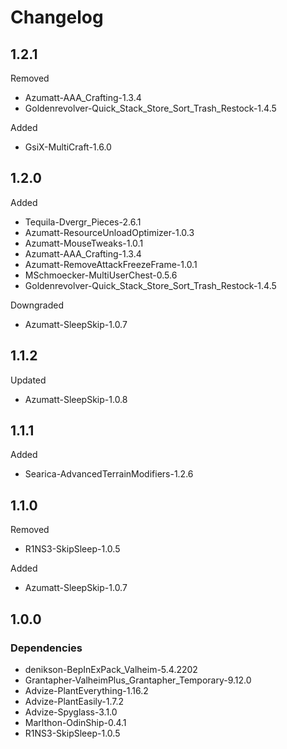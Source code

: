 # Changelog

## 1.2.1

Removed

- Azumatt-AAA_Crafting-1.3.4
- Goldenrevolver-Quick_Stack_Store_Sort_Trash_Restock-1.4.5

Added

- GsiX-MultiCraft-1.6.0

## 1.2.0

Added

- Tequila-Dvergr_Pieces-2.6.1
- Azumatt-ResourceUnloadOptimizer-1.0.3
- Azumatt-MouseTweaks-1.0.1
- Azumatt-AAA_Crafting-1.3.4
- Azumatt-RemoveAttackFreezeFrame-1.0.1
- MSchmoecker-MultiUserChest-0.5.6
- Goldenrevolver-Quick_Stack_Store_Sort_Trash_Restock-1.4.5

Downgraded

- Azumatt-SleepSkip-1.0.7

## 1.1.2

Updated

- Azumatt-SleepSkip-1.0.8

## 1.1.1

Added

- Searica-AdvancedTerrainModifiers-1.2.6

## 1.1.0

Removed
- R1NS3-SkipSleep-1.0.5

Added
- Azumatt-SleepSkip-1.0.7

## 1.0.0

### Dependencies

- denikson-BepInExPack_Valheim-5.4.2202
- Grantapher-ValheimPlus_Grantapher_Temporary-9.12.0
- Advize-PlantEverything-1.16.2
- Advize-PlantEasily-1.7.2
- Advize-Spyglass-3.1.0
- Marlthon-OdinShip-0.4.1
- R1NS3-SkipSleep-1.0.5